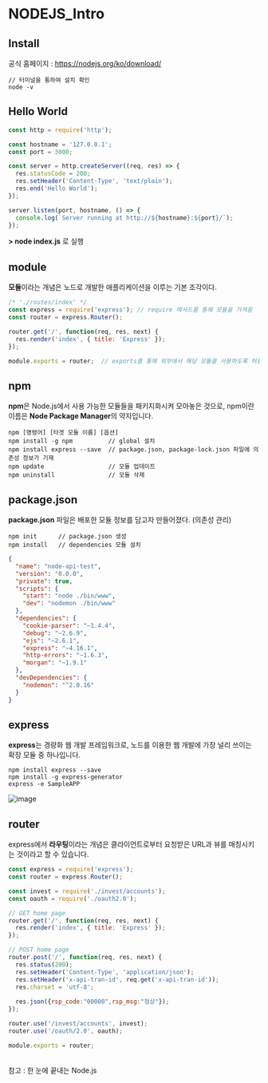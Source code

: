 # NODEJS_Intro

## Install
공식 홈페이지 : https://nodejs.org/ko/download/
````
// 터미널을 통하여 설치 확인
node -v
````

## Hello World
```Javascript
const http = require('http');

const hostname = '127.0.0.1';
const port = 3000;

const server = http.createServer((req, res) => {
  res.statusCode = 200;
  res.setHeader('Content-Type', 'text/plain');
  res.end('Hello World');
});

server.listen(port, hostname, () => {
  console.log(`Server running at http://${hostname}:${port}/`);
});
```
**> node index.js** 로 실행

## module
**모듈**이라는 개념은 노드로 개발한 애플리케이션을 이루는 기본 조각이다.
```Javascript
/* './routes/index' */
const express = require('express'); // require 메서드를 통해 모듈을 가져옴
const router = express.Router();

router.get('/', function(req, res, next) {
  res.render('index', { title: 'Express' });
});

module.exports = router;  // exports를 통해 외부에서 해당 모듈을 사용하도록 허용 (js에서 js 참조 가능)
```

## npm
**npm**은 Node.js에서 사용 가능한 모듈들을 패키지화시켜 모아놓은 것으로, npm이란 이름은 **Node Package Manager**의 약자입니다.
```
npm [명령어] [타겟 모듈 이름] [옵션]
npm install -g npm          // global 설치
npm install express --save  // package.json, package-lock.json 파일에 의존성 정보가 기재
npm update                  // 모듈 업데이트
npm uninstall               // 모듈 삭제
```
## package.json
**package.json** 파일은 배포한 모듈 정보를 담고자 만들어졌다. (의존성 관리)
```
npm init      // package.json 생성
npm install   // dependencies 모듈 설치
```
```json
{
  "name": "node-api-test",
  "version": "0.0.0",
  "private": true,
  "scripts": {
    "start": "node ./bin/www",
    "dev": "nodemon ./bin/www"
  },
  "dependencies": {
    "cookie-parser": "~1.4.4",
    "debug": "~2.6.9",
    "ejs": "~2.6.1",
    "express": "~4.16.1",
    "http-errors": "~1.6.3",
    "morgan": "~1.9.1"
  },
  "devDependencies": {
    "nodemon": "^2.0.16"
  }
}
```
## express
**express**는 경량화 웹 개발 프레임워크로, 노드를 이용한 웹 개발에 가장 널리 쓰이는 확장 모듈 중 하나입니다.
```
npm install express --save
npm install -g express-generator
express -e SampleAPP
```
![image](https://user-images.githubusercontent.com/33407116/171103151-7dcdc59e-88a0-4922-8121-4c843658ac0a.png)

## router
express에서 **라우팅**이라는 개념은 클라이언트로부터 요청받은 URL과 뷰를 매칭시키는 것이라고 할 수 있습니다.
```Javascript
const express = require('express');
const router = express.Router();

const invest = require('./invest/accounts');
const oauth = require('./oauth2.0');

// GET home page
router.get('/', function(req, res, next) {
  res.render('index', { title: 'Express' });
});

// POST home page
router.post('/', function(req, res, next) {
  res.status(200);
  res.setHeader('Content-Type', 'application/json');
  res.setHeader('x-api-tran-id', req.get('x-api-tran-id'));
  res.charset = 'utf-8';
  
  res.json({rsp_code:"00000",rsp_msg:"정상"});
});

router.use('/invest/accounts', invest);
router.use('/oauth/2.0', oauth);

module.exports = router;
```

<br/>
참고 : 한 눈에 끝내는 Node.js
